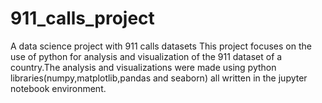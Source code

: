 # 911_calls_project
A data  science project with 911 calls datasets
This project focuses on the use of python for analysis and visualization of the 911 dataset of a country.The analysis and visualizations were made using python libraries(numpy,matplotlib,pandas and seaborn) all written in the jupyter notebook environment. 
